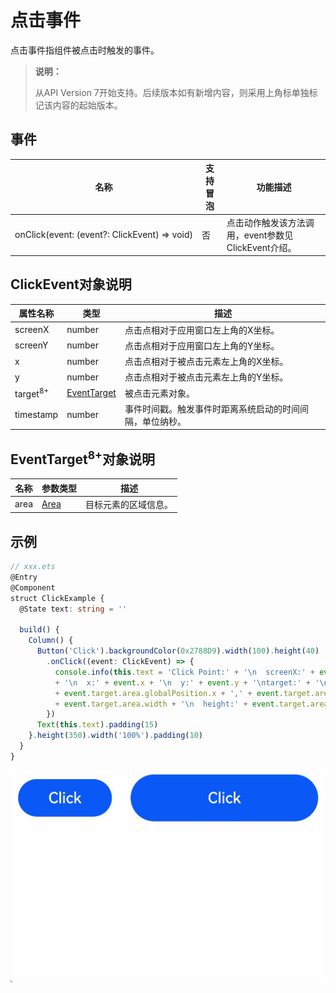 # 点击事件

点击事件指组件被点击时触发的事件。

>  **说明：**
>
>  从API Version 7开始支持。后续版本如有新增内容，则采用上角标单独标记该内容的起始版本。


## 事件

| 名称                                                         | 支持冒泡 | 功能描述                                            |
| ------------------------------------------------------------ | -------- | --------------------------------------------------- |
| onClick(event:&nbsp;(event?:&nbsp;ClickEvent)&nbsp;=&gt;&nbsp;void) | 否       | 点击动作触发该方法调用，event参数见ClickEvent介绍。 |

## ClickEvent对象说明
| 属性名称            | 类型                                 | 描述                                                     |
| ------------------- | ------------------------------------ | -------------------------------------------------------- |
| screenX             | number                               | 点击点相对于应用窗口左上角的X坐标。                      |
| screenY             | number                               | 点击点相对于应用窗口左上角的Y坐标。                      |
| x                   | number                               | 点击点相对于被点击元素左上角的X坐标。                    |
| y                   | number                               | 点击点相对于被点击元素左上角的Y坐标。                    |
| target<sup>8+</sup> | [EventTarget](#eventtarget8对象说明) | 被点击元素对象。                                         |
| timestamp           | number                               | 事件时间戳。触发事件时距离系统启动的时间间隔，单位纳秒。 |

## EventTarget<sup>8+</sup>对象说明
| 名称   | 参数类型              | 描述         |
| ---- | ----------------- | ---------- |
| area | [Area](../../ui/ts-types.md#area8) | 目标元素的区域信息。 |



## 示例

```ts
// xxx.ets
@Entry
@Component
struct ClickExample {
  @State text: string = ''

  build() {
    Column() {
      Button('Click').backgroundColor(0x2788D9).width(100).height(40)
        .onClick((event: ClickEvent) => {
          console.info(this.text = 'Click Point:' + '\n  screenX:' + event.screenX + '\n  screenY:' + event.screenY
          + '\n  x:' + event.x + '\n  y:' + event.y + '\ntarget:' + '\n  component globalPos:('
          + event.target.area.globalPosition.x + ',' + event.target.area.globalPosition.y + ')\n  width:'
          + event.target.area.width + '\n  height:' + event.target.area.height)
        })
      Text(this.text).padding(15)
    }.height(350).width('100%').padding(10)
  }
}
```


![zh-cn_image_0000001210353788](figures/zh-cn_image_0000001210353788.gif)
